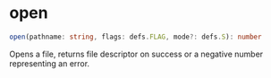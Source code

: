 # open

```ts
open(pathname: string, flags: defs.FLAG, mode?: defs.S): number
```

Opens a file, returns file descriptor on success or a negative number representing an error.
